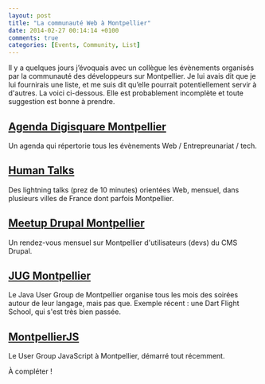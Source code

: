 ```yaml
---
layout: post
title: "La communauté Web à Montpellier"
date: 2014-02-27 00:14:14 +0100
comments: true
categories: [Events, Community, List]
---
```


Il y a quelques jours j’évoquais avec un collègue les évènements organisés par la communauté des développeurs sur Montpellier. Je lui avais dit que je lui fournirais une liste, et me suis dit qu’elle pourrait potentiellement servir à d'autres. La voici ci-dessous. Elle est probablement incomplète et toute suggestion est bonne à prendre.

<!-- more -->

## [Agenda Digisquare Montpellier](http://montpellier.digisquare.net/agenda.html)

Un agenda qui répertorie tous les évènements Web / Entrepreunariat / tech.

## [Human Talks](http://humantalks.com/)

Des lightning talks (prez de 10 minutes) orientées Web, mensuel, dans plusieurs villes de France dont parfois Montpellier.

## [Meetup Drupal Montpellier](http://www.meetup.com/drupal-france-francophonie/events/146202632/)

Un rendez-vous mensuel sur Montpellier d'utilisateurs (devs) du CMS Drupal.

## [JUG Montpellier](http://jug-montpellier.org/)

Le Java User Group de Montpellier organise tous les mois des soirées autour de leur langage, mais pas que. Exemple récent : une Dart Flight School, qui s'est très bien passée.

## [MontpellierJS](https://twitter.com/MontpellierJS)

Le User Group JavaScript à Montpellier, démarré tout récemment.

À compléter !
